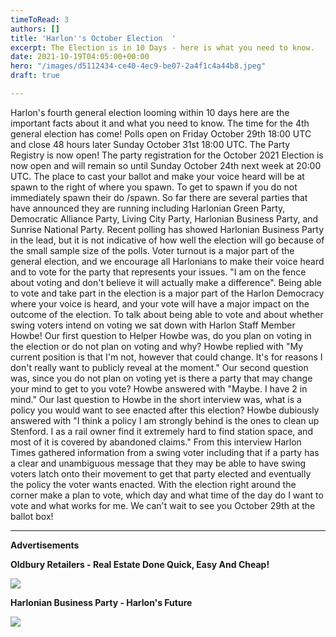 ```yaml
---
timeToRead: 3
authors: []
title: 'Harlon''s October Election  '
excerpt: The Election is in 10 Days - here is what you need to know.
date: 2021-10-19T04:05:00+00:00
hero: "/images/d5112434-ce40-4ec9-be07-2a4f1c4a44b8.jpeg"
draft: true

---
```

Harlon's fourth general election looming within 10 days here are the important facts about it and what you need to know. The time for the 4th general election has come! Polls open on Friday October 29th 18:00 UTC and close 48 hours later Sunday October 31st 18:00 UTC. The Party Registry is now open! The party registration for the October 2021 Election is now open and will remain so until Sunday October 24th next week at 20:00 UTC. The place to cast your ballot and make your voice heard will be at spawn to the right of where you spawn. To get to spawn if you do not immediately spawn their do /spawn.  So far there are several parties that have announced they are running including Harlonian Green Party, Democratic Alliance Party, Living City Party, Harlonian Business Party, and Sunrise National Party. Recent polling has showed Harlonian Business Party in the lead, but it is not indicative of how well the election will go because of the small sample size of the polls. Voter turnout is a major part of the general election, and we encourage all Harlonians to make their voice heard and to vote for the party that represents your issues. "I am on the fence about voting and don't believe it will actually make a difference". Being able to vote and take part in the election is a major part of the Harlon Democracy where your voice is heard, and your vote will have a major impact on the outcome of the election. To talk about being able to vote and about whether swing voters intend on voting we sat down with Harlon Staff Member Howbe! Our first question to Helper Howbe was, do you plan on voting in the election or do not plan on voting and why? Howbe replied with "My current position is that I'm not, however that could change. It's for reasons I don't really want to publicly reveal at the moment." Our second question was, since you do not plan on voting yet is there a party that may change your mind to get to you vote? Howbe answered with "Maybe. I have 2 in mind." Our last question to Howbe in the short interview was, what is a policy you would want to see enacted after this election? Howbe dubiously answered with "I think a policy I am strongly behind is the ones to clean up Stenford. I as a rail owner find it extremely hard to find station space, and most of it is covered by abandoned claims." From this interview Harlon Times gathered information from a swing voter including that if a party has a clear and unambiguous message that they may be able to have swing voters latch onto their movement to get that party elected and eventually the policy the voter wants enacted. With the election right around the corner make a plan to vote, which day and what time of the day do I want to vote and what works for me. We can't wait to see you October 29th at the ballot box! 

***

**Advertisements**

**Oldbury Retailers - Real Estate Done Quick, Easy And Cheap!**

![](/images/115d673f-f0db-4e91-9e14-c51d45f160e4_1_201_a.jpeg)

**Harlonian Business Party - Harlon's Future** 

![](/images/e1a81d77-64ba-4134-b291-c1c65fbc5715_4_5005_c.jpeg)